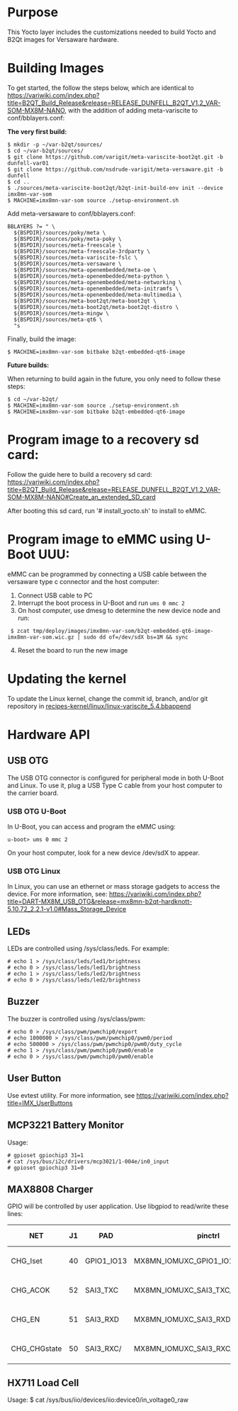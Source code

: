 # Purpose

This Yocto layer includes the customizations needed to build Yocto and B2Qt images
for Versaware hardware.

# Building Images

To get started, the follow the steps below, which are identical to https://variwiki.com/index.php?title=B2QT_Build_Release&release=RELEASE_DUNFELL_B2QT_V1.2_VAR-SOM-MX8M-NANO, with the addition of adding meta-variscite to conf/bblayers.conf:

**The very first build:**

```
$ mkdir -p ~/var-b2qt/sources/
$ cd ~/var-b2qt/sources/
$ git clone https://github.com/varigit/meta-variscite-boot2qt.git -b dunfell-var01
$ git clone https://github.com/nsdrude-varigit/meta-versaware.git -b dunfell
$ cd ..
$ ./sources/meta-variscite-boot2qt/b2qt-init-build-env init --device imx8mn-var-som
$ MACHINE=imx8mn-var-som source ./setup-environment.sh
```

Add meta-versaware to conf/bblayers.conf:

```
BBLAYERS ?= " \
  ${BSPDIR}/sources/poky/meta \
  ${BSPDIR}/sources/poky/meta-poky \
  ${BSPDIR}/sources/meta-freescale \
  ${BSPDIR}/sources/meta-freescale-3rdparty \
  ${BSPDIR}/sources/meta-variscite-fslc \
  ${BSPDIR}/sources/meta-versaware \
  ${BSPDIR}/sources/meta-openembedded/meta-oe \
  ${BSPDIR}/sources/meta-openembedded/meta-python \
  ${BSPDIR}/sources/meta-openembedded/meta-networking \
  ${BSPDIR}/sources/meta-openembedded/meta-initramfs \
  ${BSPDIR}/sources/meta-openembedded/meta-multimedia \
  ${BSPDIR}/sources/meta-boot2qt/meta-boot2qt \
  ${BSPDIR}/sources/meta-boot2qt/meta-boot2qt-distro \
  ${BSPDIR}/sources/meta-mingw \
  ${BSPDIR}/sources/meta-qt6 \
  "s
```

Finally, build the image:

```
$ MACHINE=imx8mn-var-som bitbake b2qt-embedded-qt6-image
```

**Future builds:**

When returning to build again in the future, you only need to follow these steps:

```
$ cd ~/var-b2qt/
$ MACHINE=imx8mn-var-som source ./setup-environment.sh
$ MACHINE=imx8mn-var-som bitbake b2qt-embedded-qt6-image
```

# Program image to a recovery sd card:

Follow the guide here to build a recovery sd card: https://variwiki.com/index.php?title=B2QT_Build_Release&release=RELEASE_DUNFELL_B2QT_V1.2_VAR-SOM-MX8M-NANO#Create_an_extended_SD_card

After booting this sd card, run '# install_yocto.sh' to install to eMMC.

# Program image to eMMC using U-Boot UUU:

eMMC can be programmed by connecting a USB cable between the versaware type c
connector and the host computer:

1. Connect USB cable to PC
2. Interrupt the boot process in U-Boot and run `ums 0 mmc 2`
3. On host computer, use dmesg to determine the new device node and run:
```
 $ zcat tmp/deploy/images/imx8mn-var-som/b2qt-embedded-qt6-image-imx8mn-var-som.wic.gz | sudo dd of=/dev/sdX bs=1M && sync
```
4. Reset the board to run the new image

# Updating the kernel

To update the Linux kernel, change the commit id, branch, and/or git repository in [recipes-kernel/linux/linux-variscite_5.4.bbappend](recipes-kernel/linux/linux-variscite_5.4.bbappend)

# Hardware API

## USB OTG

The USB OTG connector is configured for peripheral mode in both U-Boot and Linux.
To use it, plug a USB Type C cable from your host computer to the carrier board.

### USB OTG U-Boot

In U-Boot, you can access and program the eMMC using:

```
u-boot> ums 0 mmc 2
```

On your host computer, look for a new device /dev/sdX to appear.


### USB OTG Linux

In Linux, you can use an ethernet or mass storage gadgets to access the device.
For more information, see: https://variwiki.com/index.php?title=DART-MX8M_USB_OTG&release=mx8mn-b2qt-hardknott-5.10.72_2.2.1-v1.0#Mass_Storage_Device

## LEDs

LEDs are controlled using /sys/class/leds. For example:

```
# echo 1 > /sys/class/leds/led1/brightness
# echo 0 > /sys/class/leds/led1/brightness
# echo 1 > /sys/class/leds/led2/brightness
# echo 0 > /sys/class/leds/led2/brightness
```

## Buzzer

The buzzer is controlled using /sys/class/pwm:

```
# echo 0 > /sys/class/pwm/pwmchip0/export
# echo 1000000 > /sys/class/pwm/pwmchip0/pwm0/period
# echo 500000 > /sys/class/pwm/pwmchip0/pwm0/duty_cycle
# echo 1 > /sys/class/pwm/pwmchip0/pwm0/enable
# echo 0 > /sys/class/pwm/pwmchip0/pwm0/enable
```

## User Button

Use evtest utility. For more information, see https://variwiki.com/index.php?title=IMX_UserButtons

## MCP3221 Battery Monitor

Usage:

```
# gpioset gpiochip3 31=1
# cat /sys/bus/i2c/drivers/mcp3021/1-004e/in0_input
# gpioset gpiochip3 31=0
```

## MAX8808 Charger

GPIO will be controlled by user application. Use libgpiod to read/write
these lines:

| NET          | J1 | PAD        | pinctrl                            | gpiochip | gpio pin | i/o   | usage                  |
|--------------|----|------------|------------------------------------|----------|----------|-------|------------------------|
| CHG_Iset     | 40 | GPIO1_IO13 | MX8MN_IOMUXC_GPIO1_IO13_GPIO1_IO13 | 0        | 13       | out   | gpioset gpiochip0 13=1 |
| CHG_ACOK     | 52 | SAI3_TXC   | MX8MN_IOMUXC_SAI3_TXC_GPIO5_IO0    | 4        | 0        | input | gpioget gpiochip4 0    |
| CHG_EN       | 51 | SAI3_RXD   | MX8MN_IOMUXC_SAI3_RXD_GPIO4_IO30   | 3        | 30       | out   | gpioset gpiochip2 30=1 |
| CHG_CHGstate | 50 | SAI3_RXC/  | MX8MN_IOMUXC_SAI3_RXC_GPIO4_IO29   | 3        | 29       | input | gpioget gpiochip3 29   |

## HX711 Load Cell

Usage:
$ cat /sys/bus/iio/devices/iio\:device0/in_voltage0_raw

